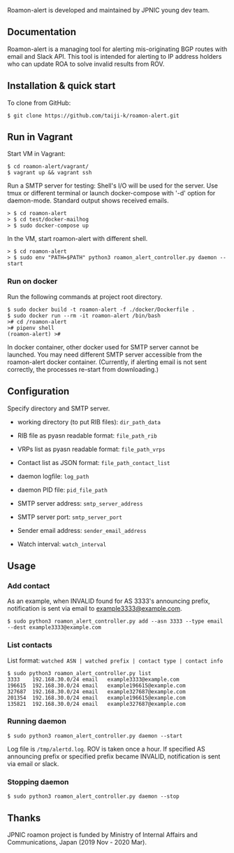 Roamon-alert is developed and maintained by JPNIC young dev team.

## Documentation

Roamon-alert is a managing tool for alerting mis-originating BGP routes with email and Slack API. This tool is intended for alerting to IP address holders who can update ROA to solve invalid results from ROV.

## Installation & quick start

To clone from GitHub:
```shell
$ git clone https://github.com/taiji-k/roamon-alert.git
```

## Run in Vagrant

Start VM in Vagrant:
```shell
$ cd roamon-alert/vagrant/
$ vagrant up && vagrant ssh
```

Run a SMTP server for testing:
Shell's I/O will be used for the server. Use tmux or different terminal or launch docker-compose with '-d' option for daemon-mode.
Standard output shows received emails.
```shell
> $ cd roamon-alert
> $ cd test/docker-mailhog
> $ sudo docker-compose up
```

In the VM, start roamon-alert with different shell.
```shell
> $ cd roamon-alert
> $ sudo env "PATH=$PATH" python3 roamon_alert_controller.py daemon --start
```

### Run on docker

Run the following commands at project root directory.

```
$ sudo docker build -t roamon-alert -f ./docker/Dockerfile .
$ sudo docker run --rm -it roamon-alert /bin/bash
># cd /roamon-alert
># pipenv shell
(roamon-alert) >#
```

In docker container, other docker used for SMTP server cannot be launched. You may need different SMTP server accessible from the roamon-alert docker container.
(Currently, if alerting email is not sent correctly, the processes re-start from downloading.)

## Configuration

Specify directory and SMTP server.

* working directory (to put RIB files): `dir_path_data`
* RIB file as pyasn readable format: `file_path_rib`
* VRPs list as pyasn readable format: `file_path_vrps`

* Contact list as JSON format: `file_path_contact_list`
* daemon logfile: `log_path`
* daemon PID file: `pid_file_path`
* SMTP server address: `smtp_server_address`
* SMTP server port: `smtp_server_port`
* Sender email address: `sender_email_address`
* Watch interval: `watch_interval`

## Usage

### Add contact

As an example, when INVALID found for AS 3333's announcing prefix, notification is sent via email to example3333@example.com.
```
$ sudo python3 roamon_alert_controller.py add --asn 3333 --type email --dest example3333@example.com
```

### List contacts
List format:
`watched ASN | watched prefix | contact type | contact info`

```
$ sudo python3 roamon_alert_controller.py list
3333    192.168.30.0/24 email   example3333@example.com
196615  192.168.30.0/24 email   example196615@example.com       
327687  192.168.30.0/24 email   example327687@example.com       
201354  192.168.30.0/24 email   example196615@example.com       
135821  192.168.30.0/24 email   example327687@example.com   
```

### Running daemon

```
$ sudo python3 roamon_alert_controller.py daemon --start 
```

Log file is `/tmp/alertd.log`.
ROV is taken once a hour.
If specified AS announcing prefix or specified prefix became INVALID, notification is sent via email or slack.

### Stopping daemon

```
$ sudo python3 roamon_alert_controller.py daemon --stop
```

## Thanks

JPNIC roamon project is funded by Ministry of Internal Affairs and Communications, Japan (2019 Nov - 2020 Mar).
